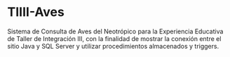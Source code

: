 # TIIII-Aves
Sistema de Consulta de Aves del Neotrópico para la Experiencia Educativa de Taller de Integración III, con la finalidad de mostrar la conexión entre el sitio Java y SQL Server y utilizar procedimientos almacenados y triggers.
